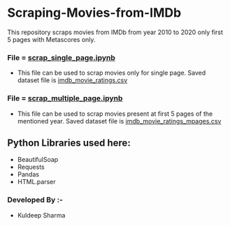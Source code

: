 # Scraping-Movies-from-IMDb
This repository scraps movies from IMDb from year 2010 to 2020 only first 5 pages with Metascores only.

### File = [scrap_single_page.ipynb](https://github.com/SoleCodr/Scraping-Movies-from-IMDb/blob/master/scrap_single_page.ipynb)
- This file can be used to scrap movies only for single page. Saved dataset file is [imdb_movie_ratings.csv](https://github.com/SoleCodr/Scraping-Movies-from-IMDb/blob/master/imdb_movie_ratings.csv)

### File = [scrap_multiple_page.ipynb](https://github.com/SoleCodr/Scraping-Movies-from-IMDb/blob/master/scrap_multiple_page.ipynb)
- This file can be used to scrap movies present at first 5 pages of the mentioned year. Saved dataset file is [imdb_movie_ratings_mpages.csv](https://github.com/SoleCodr/Scraping-Movies-from-IMDb/blob/master/imdb_movie_ratings_mpages.csv)

## Python Libraries used here:
- BeautifulSoap
- Requests
- Pandas
- HTML.parser

### Developed By :-
- Kuldeep Sharma
